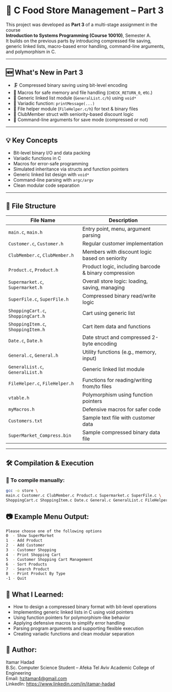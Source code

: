 # 🛒 C Food Store Management – Part 3

This project was developed as **Part 3** of a multi-stage assignment in the course  
**Introduction to Systems Programming (Course 10010)**, Semester A.  
It builds on the previous parts by introducing compressed file saving, generic linked lists, macro-based error handling, command-line arguments, and polymorphism in C.

---

## 🆕 What's New in Part 3

- 🗜️ Compressed binary saving using bit-level encoding
- 🧠 Macros for safe memory and file handling (`CHECK_RETURN_0`, etc.)
- 🔁 Generic linked list module (`GeneralList.c/h`) using `void*`
- 💬 Variadic function: `printMessage(...)`
- 📂 File helper module (`FileHelper.c/h`) for text & binary files
- 👥 ClubMember struct with seniority-based discount logic
- 🧾 Command-line arguments for save mode (compressed or not)

---

## 💡 Key Concepts

- Bit-level binary I/O and data packing
- Variadic functions in C
- Macros for error-safe programming
- Simulated inheritance via structs and function pointers
- Generic linked list design with `void*`
- Command-line parsing with `argc/argv`
- Clean modular code separation

---

## 📁 File Structure

| File Name              | Description                                                  |
|------------------------|--------------------------------------------------------------|
| `main.c`, `main.h`     | Entry point, menu, argument parsing                          |
| `Customer.c`, `Customer.h`     | Regular customer implementation                     |
| `ClubMember.c`, `ClubMember.h` | Members with discount logic based on seniority      |
| `Product.c`, `Product.h`       | Product logic, including barcode & binary compression |
| `Supermarket.c`, `Supermarket.h` | Overall store logic: loading, saving, managing    |
| `SuperFile.c`, `SuperFile.h`   | Compressed binary read/write logic                  |
| `ShoppingCart.c`, `ShoppingCart.h` | Cart using generic list                        |
| `ShoppingItem.c`, `ShoppingItem.h` | Cart item data and functions                   |
| `Date.c`, `Date.h`     | Date struct and compressed 2-byte encoding                   |
| `General.c`, `General.h`       | Utility functions (e.g., memory, input)             |
| `GeneralList.c`, `GeneralList.h` | Generic linked list module                        |
| `FileHelper.c`, `FileHelper.h` | Functions for reading/writing from/to files         |
| `vtable.h`             | Polymorphism using function pointers                         |
| `myMacros.h`           | Defensive macros for safer code                              |
| `Customers.txt`        | Sample text file with customer data                          |
| `SuperMarket_Compress.bin` | Sample compressed binary data file                   |

---

## 🛠️ Compilation & Execution

### 🔧 To compile manually:
```bash
gcc -o store \
main.c Customer.c ClubMember.c Product.c Supermarket.c SuperFile.c \
ShoppingCart.c ShoppingItem.c Date.c General.c GeneralList.c FileHelper.c
```

## 📷 Example Menu Output:
```bash
Please choose one of the following options
0  - Show SuperMarket
1  - Add Product
2  - Add Customer
3  - Customer Shopping
4  - Print Shopping Cart
5  - Customer Shopping Cart Management
6  - Sort Products
7  - Search Product
8  - Print Product By Type
-1 - Quit
```

## 🧠 What I Learned:
- How to design a compressed binary format with bit-level operations
- Implementing generic linked lists in C using void pointers
- Using function pointers for polymorphism-like behavior
- Applying defensive macros to simplify error handling
- Parsing program arguments and supporting flexible execution
- Creating variadic functions and clean modular separation

## 👤 Author:
Itamar Hadad  
B.Sc. Computer Science Student – Afeka Tel Aviv Academic College of Engineering  
Email: hzitamar4@gmail.com  
LinkedIn: https://www.linkedin.com/in/itamar-hadad


